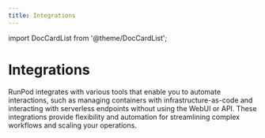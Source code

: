 ```yaml
---
title: Integrations
---
```


import DocCardList from '@theme/DocCardList';

# Integrations

RunPod integrates with various tools that enable you to automate interactions, such as managing containers with infrastructure-as-code and interacting with serverless endpoints without using the WebUI or API. These integrations provide flexibility and automation for streamlining complex workflows and scaling your operations.

<DocCardList />
